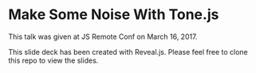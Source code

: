 # Make Some Noise With Tone.js

This talk was given at JS Remote Conf on March 16, 2017.

This slide deck has been created with Reveal.js.  Please feel free to clone this repo to view the slides.
